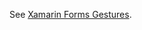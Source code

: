 See [Xamarin Forms Gestures](https://docs.microsoft.com/en-us/xamarin/xamarin-forms/app-fundamentals/gestures/).
